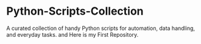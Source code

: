 # Python-Scripts-Collection
A curated collection of handy Python scripts for automation, data handling, and everyday tasks.
and Here is my First Repository.
